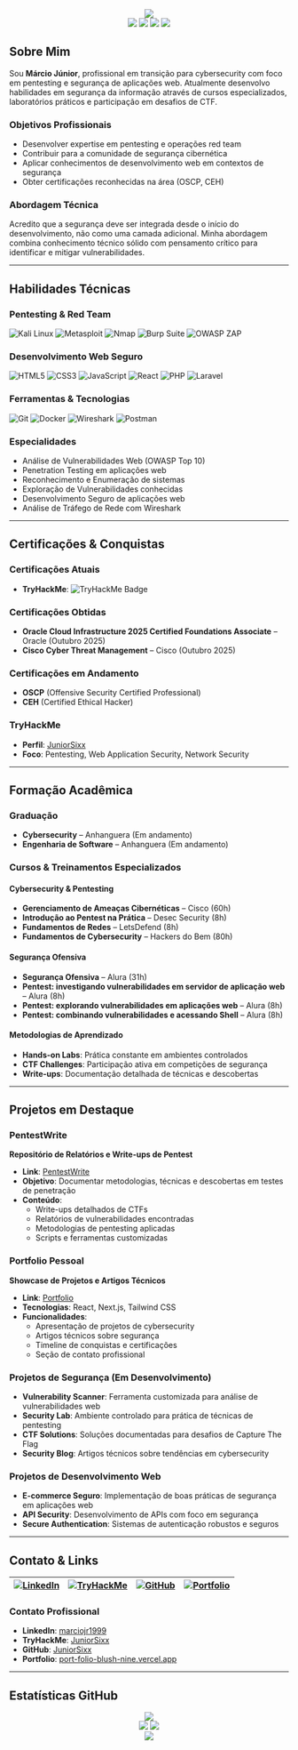 







<div align="center">
  <img src="https://readme-typing-svg.vercel.app/?color=00ff00&size=35&center=true&vCenter=true&width=1000&lines=HELLO,+I'M+M%C3%A1rcio+J%C3%BAnior;CYBERSECURITY+%7C+PENTESTER+%7C+WEB+DEVELOPER" />
</div>

<div align="center">
  <img src="https://img.shields.io/badge/Cybersecurity-FF6B6B?style=for-the-badge&logo=shield&logoColor=white" />
  <img src="https://img.shields.io/badge/Pentesting-4ECDC4?style=for-the-badge&logo=bug&logoColor=white" />
  <img src="https://img.shields.io/badge/Web%20Development-45B7D1?style=for-the-badge&logo=code&logoColor=white" />
  <img src="https://img.shields.io/badge/Red%20Team-FF6B6B?style=for-the-badge&logo=target&logoColor=white" />
</div>

## Sobre Mim

Sou **Márcio Júnior**, profissional em transição para cybersecurity com foco em pentesting e segurança de aplicações web. Atualmente desenvolvo habilidades em segurança da informação através de cursos especializados, laboratórios práticos e participação em desafios de CTF.

### Objetivos Profissionais
- Desenvolver expertise em pentesting e operações red team
- Contribuir para a comunidade de segurança cibernética
- Aplicar conhecimentos de desenvolvimento web em contextos de segurança
- Obter certificações reconhecidas na área (OSCP, CEH)

### Abordagem Técnica
Acredito que a segurança deve ser integrada desde o início do desenvolvimento, não como uma camada adicional. Minha abordagem combina conhecimento técnico sólido com pensamento crítico para identificar e mitigar vulnerabilidades.

---

## Habilidades Técnicas

### Pentesting & Red Team
![Kali Linux](https://img.shields.io/badge/Kali_Linux-557C94?style=flat&logo=kali-linux&logoColor=white)
![Metasploit](https://img.shields.io/badge/Metasploit-FF6B6B?style=flat&logo=metasploit&logoColor=white)
![Nmap](https://img.shields.io/badge/Nmap-FF6B6B?style=flat&logo=nmap&logoColor=white)
![Burp Suite](https://img.shields.io/badge/Burp_Suite-FF6B6B?style=flat&logo=burp-suite&logoColor=white)
![OWASP ZAP](https://img.shields.io/badge/OWASP_ZAP-FF6B6B?style=flat&logo=owasp&logoColor=white)

### Desenvolvimento Web Seguro
![HTML5](https://img.shields.io/badge/HTML5-E34F26?style=flat&logo=html5&logoColor=white)
![CSS3](https://img.shields.io/badge/CSS3-1572B6?style=flat&logo=css3&logoColor=white)
![JavaScript](https://img.shields.io/badge/JavaScript-F7DF1E?style=flat&logo=javascript&logoColor=black)
![React](https://img.shields.io/badge/React-20232A?style=flat&logo=react&logoColor=61DAFB)
![PHP](https://img.shields.io/badge/PHP-777BB4?style=flat&logo=php&logoColor=white)
![Laravel](https://img.shields.io/badge/Laravel-FF2D20?style=flat&logo=laravel&logoColor=white)

### Ferramentas & Tecnologias
![Git](https://img.shields.io/badge/Git-F05032?style=flat&logo=git&logoColor=white)
![Docker](https://img.shields.io/badge/Docker-2496ED?style=flat&logo=docker&logoColor=white)
![Wireshark](https://img.shields.io/badge/Wireshark-1679A7?style=flat&logo=wireshark&logoColor=white)
![Postman](https://img.shields.io/badge/Postman-FF6C37?style=flat&logo=postman&logoColor=white)

### Especialidades
- Análise de Vulnerabilidades Web (OWASP Top 10)
- Penetration Testing em aplicações web
- Reconhecimento e Enumeração de sistemas
- Exploração de Vulnerabilidades conhecidas
- Desenvolvimento Seguro de aplicações web
- Análise de Tráfego de Rede com Wireshark

---

## Certificações & Conquistas

### Certificações Atuais
- **TryHackMe**: 
  <img src="https://tryhackme-badges.s3.amazonaws.com/JuniorSixx.png?t=20241201" alt="TryHackMe Badge" />

### Certificações Obtidas
- **Oracle Cloud Infrastructure 2025 Certified Foundations Associate** – Oracle (Outubro 2025)
- **Cisco Cyber Threat Management** – Cisco (Outubro 2025)

### Certificações em Andamento
- **OSCP** (Offensive Security Certified Professional)
- **CEH** (Certified Ethical Hacker)

### TryHackMe
- **Perfil**: [JuniorSixx](https://tryhackme.com/p/JuniorSixx)
- **Foco**: Pentesting, Web Application Security, Network Security

---

## Formação Acadêmica

### Graduação
- **Cybersecurity** – Anhanguera (Em andamento)
- **Engenharia de Software** – Anhanguera (Em andamento)

### Cursos & Treinamentos Especializados

#### Cybersecurity & Pentesting
- **Gerenciamento de Ameaças Cibernéticas** – Cisco (60h)
- **Introdução ao Pentest na Prática** – Desec Security (8h)
- **Fundamentos de Redes** – LetsDefend (8h)
- **Fundamentos de Cybersecurity** – Hackers do Bem (80h)

#### Segurança Ofensiva
- **Segurança Ofensiva** – Alura (31h)
- **Pentest: investigando vulnerabilidades em servidor de aplicação web** – Alura (8h)
- **Pentest: explorando vulnerabilidades em aplicações web** – Alura (8h)
- **Pentest: combinando vulnerabilidades e acessando Shell** – Alura (8h)

#### Metodologias de Aprendizado
- **Hands-on Labs**: Prática constante em ambientes controlados
- **CTF Challenges**: Participação ativa em competições de segurança
- **Write-ups**: Documentação detalhada de técnicas e descobertas

---

## Projetos em Destaque

### PentestWrite
**Repositório de Relatórios e Write-ups de Pentest**
- **Link**: [PentestWrite](https://github.com/JuniorSixx/PentestWrite)
- **Objetivo**: Documentar metodologias, técnicas e descobertas em testes de penetração
- **Conteúdo**: 
  - Write-ups detalhados de CTFs
  - Relatórios de vulnerabilidades encontradas
  - Metodologias de pentesting aplicadas
  - Scripts e ferramentas customizadas

### Portfolio Pessoal
**Showcase de Projetos e Artigos Técnicos**
- **Link**: [Portfolio](https://port-folio-blush-nine.vercel.app/)
- **Tecnologias**: React, Next.js, Tailwind CSS
- **Funcionalidades**:
  - Apresentação de projetos de cybersecurity
  - Artigos técnicos sobre segurança
  - Timeline de conquistas e certificações
  - Seção de contato profissional

### Projetos de Segurança (Em Desenvolvimento)
- **Vulnerability Scanner**: Ferramenta customizada para análise de vulnerabilidades web
- **Security Lab**: Ambiente controlado para prática de técnicas de pentesting
- **CTF Solutions**: Soluções documentadas para desafios de Capture The Flag
- **Security Blog**: Artigos técnicos sobre tendências em cybersecurity

### Projetos de Desenvolvimento Web
- **E-commerce Seguro**: Implementação de boas práticas de segurança em aplicações web
- **API Security**: Desenvolvimento de APIs com foco em segurança
- **Secure Authentication**: Sistemas de autenticação robustos e seguros

---

## Contato & Links

<div align="center">

| [![LinkedIn](https://img.shields.io/badge/LinkedIn-0077B5?style=for-the-badge&logo=linkedin&logoColor=white)](https://www.linkedin.com/in/marciojr1999) | [![TryHackMe](https://img.shields.io/badge/TryHackMe-212C42?style=for-the-badge&logo=tryhackme&logoColor=white)](https://tryhackme.com/p/JuniorSixx) | [![GitHub](https://img.shields.io/badge/GitHub-181717?style=for-the-badge&logo=github&logoColor=white)](https://github.com/JuniorSixx) | [![Portfolio](https://img.shields.io/badge/Portfolio-000000?style=for-the-badge&logo=vercel&logoColor=white)](https://port-folio-blush-nine.vercel.app/) |
|:---:|:---:|:---:|:---:|

</div>

### Contato Profissional
- **LinkedIn**: [marciojr1999](https://www.linkedin.com/in/marciojr1999)
- **TryHackMe**: [JuniorSixx](https://tryhackme.com/p/JuniorSixx)
- **GitHub**: [JuniorSixx](https://github.com/JuniorSixx)
- **Portfolio**: [port-folio-blush-nine.vercel.app](https://port-folio-blush-nine.vercel.app/)

---

## Estatísticas GitHub

<div align="center">
  <img src="https://github-profile-trophy.vercel.app/?username=JuniorSixx&theme=matrix&no-frame=true&no-bg=true&margin-w=4" />
</div>

<div align="center">
  <img src="https://github-readme-stats.vercel.app/api?username=JuniorSixx&show_icons=true&theme=radical&hide_border=true&bg_color=0D1117" />
  <img src="https://github-readme-stats.vercel.app/api/top-langs/?username=JuniorSixx&layout=compact&theme=radical&hide_border=true&bg_color=0D1117" />
</div>

<div align="center">
  <img src="https://komarev.com/ghpvc/?username=JuniorSixx&color=00ff00&style=flat-square" />
</div>



